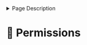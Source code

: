 <details>
<summary>Page Description</summary>
This page lists and describes all of LevelledMobs' permissions.
</details>

# 🛑 Permissions